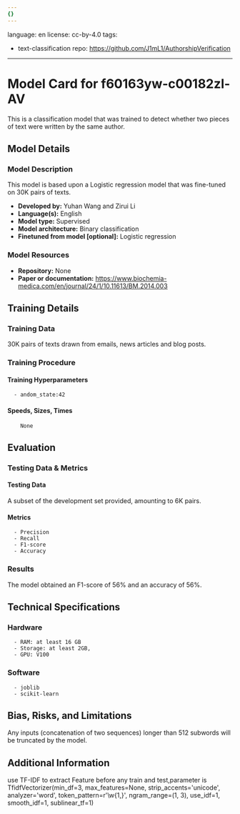 ```yaml
---
{}
---
```

language: en
license: cc-by-4.0
tags:
- text-classification
repo: https://github.com/J1mL1/AuthorshipVerification

---

# Model Card for f60163yw-c00182zl-AV

<!-- Provide a quick summary of what the model is/does. -->

This is a classification model that was trained to
      detect whether two pieces of text were written by the same author.


## Model Details

### Model Description

<!-- Provide a longer summary of what this model is. -->

This model is based upon a Logistic regression model that was fine-tuned
      on 30K pairs of texts.

- **Developed by:** Yuhan Wang and Zirui Li
- **Language(s):** English
- **Model type:** Supervised
- **Model architecture:** Binary classification
- **Finetuned from model [optional]:** Logistic regression

### Model Resources

<!-- Provide links where applicable. -->

- **Repository:** None
- **Paper or documentation:** https://www.biochemia-medica.com/en/journal/24/1/10.11613/BM.2014.003

## Training Details

### Training Data

<!-- This is a short stub of information on the training data that was used, and documentation related to data pre-processing or additional filtering (if applicable). -->

30K pairs of texts drawn from emails, news articles and blog posts.

### Training Procedure

<!-- This relates heavily to the Technical Specifications. Content here should link to that section when it is relevant to the training procedure. -->

#### Training Hyperparameters

<!-- This is a summary of the values of hyperparameters used in training the model. -->


      - andom_state:42

#### Speeds, Sizes, Times

<!-- This section provides information about how roughly how long it takes to train the model and the size of the resulting model. -->


        None

## Evaluation

<!-- This section describes the evaluation protocols and provides the results. -->

### Testing Data & Metrics

#### Testing Data

<!-- This should describe any evaluation data used (e.g., the development/validation set provided). -->

A subset of the development set provided, amounting to 6K pairs.

#### Metrics

<!-- These are the evaluation metrics being used. -->


      - Precision
      - Recall
      - F1-score
      - Accuracy

### Results

The model obtained an F1-score of 56% and an accuracy of 56%.

## Technical Specifications

### Hardware


      - RAM: at least 16 GB
      - Storage: at least 2GB,
      - GPU: V100

### Software


      - joblib
      - scikit-learn

## Bias, Risks, and Limitations

<!-- This section is meant to convey both technical and sociotechnical limitations. -->

Any inputs (concatenation of two sequences) longer than
      512 subwords will be truncated by the model.

## Additional Information

<!-- Any other information that would be useful for other people to know. -->

use TF-IDF to extract Feature before any train and test,parameter is TfidfVectorizer(min_df=3, max_features=None, strip_accents='unicode', analyzer='word', token_pattern=r'\w{1,}', ngram_range=(1, 3), use_idf=1, smooth_idf=1, sublinear_tf=1) 
